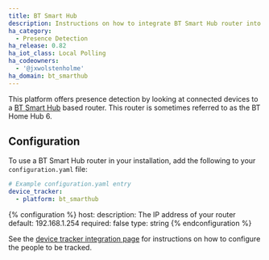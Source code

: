 ```yaml
---
title: BT Smart Hub
description: Instructions on how to integrate BT Smart Hub router into Home Assistant.
ha_category:
  - Presence Detection
ha_release: 0.82
ha_iot_class: Local Polling
ha_codeowners:
  - '@jxwolstenholme'
ha_domain: bt_smarthub
---
```


This platform offers presence detection by looking at connected devices to a [BT Smart Hub](https://en.wikipedia.org/wiki/BT_Smart_Hub) based router.
This router is sometimes referred to as the BT Home Hub 6.

## Configuration

To use a BT Smart Hub router in your installation, add the following to your `configuration.yaml` file:

```yaml
# Example configuration.yaml entry
device_tracker:
  - platform: bt_smarthub
```

{% configuration %}
host:
  description: The IP address of your router
  default: 192.168.1.254
  required: false
  type: string
{% endconfiguration %}

See the [device tracker integration page](/integrations/device_tracker/) for instructions on how to configure the people to be tracked.
